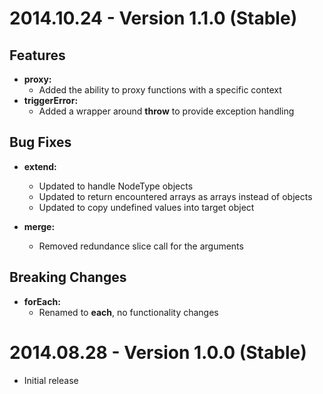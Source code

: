 # 2014.10.24 - Version 1.1.0 (Stable)

## Features
- **proxy:**
    - Added the ability to proxy functions with a specific context
- **triggerError:**
    - Added a wrapper around **throw** to provide exception handling

## Bug Fixes
- **extend:**
    - Updated to handle NodeType objects
    - Updated to return encountered arrays as arrays instead of objects
    - Updated to copy undefined values into target object

- **merge:**
    - Removed redundance slice call for the arguments

## Breaking Changes
- **forEach:**
    - Renamed to **each**, no functionality changes

# 2014.08.28 - Version 1.0.0 (Stable)
- Initial release
